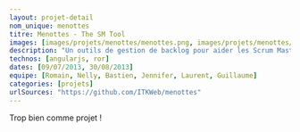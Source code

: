 ```yaml
---
layout: projet-detail
nom_unique: menottes
titre: Menottes - The SM Tool
images: [images/projets/menottes/menottes.png, images/projets/menottes/menottes1.png, images/projets/menottes/menottes2.png]
description: "Un outils de gestion de backlog pour aider les Scrum Master a se sortir des tableaux excel et des rapport sans fin !"
technos: [angularjs, ror]
dates: [09/07/2013, 30/08/2013]
equipe: [Romain, Nelly, Bastien, Jennifer, Laurent, Guillaume]
categories: [projets]
urlSources: "https://github.com/ITKWeb/menottes"
---
```

Trop bien comme projet !